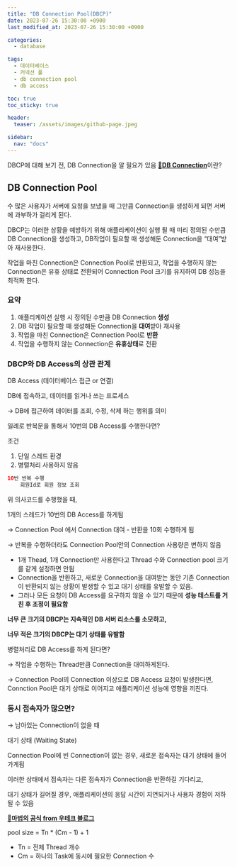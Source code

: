 ```yaml
---
title: "DB Connection Pool(DBCP)"
date: 2023-07-26 15:30:00 +0900
last_modified_at: 2023-07-26 15:30:00 +0900

categories:
  - database

tags: 
  - 데이터베이스
  - 커넥션 풀
  - db connection pool
  - db access

toc: true
toc_sticky: true

header: 
  teaser: /assets/images/github-page.jpeg

sidebar:
  nav: "docs"
---
```

DBCP에 대해 보기 전, DB Connection을 알 필요가 있음 [__🔗DB Connection__](https://lhseunge.github.io/database/db_connection/)이란?  

## DB Connection Pool
 
수 많은 사용자가 서버에 요청을 보냈을 때 그만큼 Connection을 생성하게 되면 서버에 과부하가 걸리게 된다. 

DBCP는 이러한 상황을 예방하기 위해 애플리케이션이 실행 될 때 미리 정의된 수만큼 DB Connection을 생성하고, DB작업이 필요할 때 생성해둔 Connection을 “대여”받아 재사용한다. 

작업을 마친 Connection은 Connection Pool로 반환되고, 작업을 수행하지 않는 Connection은 유휴 상태로 전환되어 Connection Pool 크기를 유지하여 DB 성능을 최적화 한다.

### 요약

1. 애플리케이션 실행 시 정의된 수만큼 DB Connection **생성**
2. DB 작업이 필요할 때 생성해둔 Connection을 **대여**받아 재사용
3. 작업을 마친 Connection은 Connection Pool로 **반환**
4. 작업을 수행하지 않는 Connection은 **유휴상태**로 전환

### DBCP와 DB Access의 상관 관계

DB Access (데이터베이스 접근 or 연결)

DB에 접속하고, 데이터를 읽거나 쓰는 프로세스 

→ DB에 접근하여 데이터를 조회, 수정, 삭제 하는 행위를 의미

일례로 반복문을 통해서 10번의 DB Access를 수행한다면?

조건

1. 단일 스레드 환경
2. 병렬처리 사용하지 않음

```java
10번 반복 수행 
    회원Id로 회원 정보 조회
```

위 의사코드를 수행했을 때,

1개의 스레드가 10번의 DB Access를 하게됨

→ Connection Pool 에서 Connection 대여 - 반환을 10회 수행하게 됨 

→ 반복을 수행하더라도 Connection Pool안의 Connection 사용량은 변하지 않음

- 1개 Thead, 1개 Connection만 사용한다고 Thread 수와 Connection pool 크기를 같게 설정하면 안됨
- Connection을 반환하고, 새로운 Connection을 대여받는 동안 기존 Connection이 반환되지 않는 상황이 발생할 수 있고 대기 상태를 유발할 수 있음.
- 그러나 모든 요청이 DB Access를 요구하지 않을 수 있기 때문에 **성능 테스트를 거친 후 조정이 필요함**

**너무 큰 크기의 DBCP는 지속적인 DB 서버 리소스를 소모하고,**  

**너무 적은 크기의 DBCP는 대기 상태를 유발함**  

  

병렬처리로 DB Access를 하게 된다면? 

→ 작업을 수행하는 Thread만큼 Connection을 대여하게된다. 

→ Connection Pool의 Connection 이상으로 DB Access 요청이 발생한다면, Connction Pool은 대기 상태로 이어지고 애플리케이션 성능에 영향을 끼친다.

### 동시 접속자가 많으면?

→ 남아있는 Connection이 없을 때

대기 상태 (Waiting State)

Connection Pool에 빈 Connection이 없는 경우, 새로운 접속자는 대기 상태에 들어가게됨 

이러한 상태에서 접속자는 다른 접속자가 Connection을 반환하길 기다리고, 

대기 상태가 길어질 경우, 애플리케이션의 응답 시간이 지연되거나 사용자 경험이 저하될 수 있음

[__🔗마법의 공식 from 우테크 블로그__](https://techblog.woowahan.com/2664/)

pool size =  Tn * (Cm - 1) + 1

- Tn = 전체 Thread 개수
- Cm = 하나의 Task에 동시에 필요한 Connection 수
